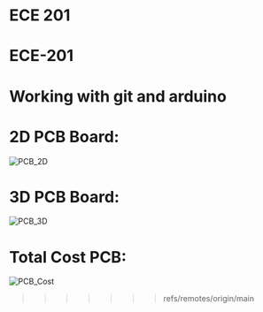 ECE 201
=======
# ECE-201
# Working with git and arduino
# 2D PCB Board:
![PCB_2D](https://user-images.githubusercontent.com/116117928/199202920-37a57610-e20a-4b00-8063-d63a08575793.png)
# 3D PCB Board:
![PCB_3D](https://user-images.githubusercontent.com/116117928/199203023-175c1671-090a-4bf3-8d02-60f7d905c4d3.png)
# Total Cost PCB:
![PCB_Cost](https://user-images.githubusercontent.com/116117928/199203043-435b5b6c-4185-400a-b402-2eadb3c92bea.png)
>>>>>>> refs/remotes/origin/main

